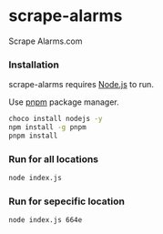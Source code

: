 # scrape-alarms

Scrape Alarms.com

### Installation

scrape-alarms requires [Node.js](https://nodejs.org/) to run.

Use [pnpm](https://pnpm.js.org/en/installation) package manager.

```sh
choco install nodejs -y
npm install -g pnpm
pnpm install
```

### Run for all locations
```sh
node index.js
```

### Run for sepecific location
```sh
node index.js 664e
```